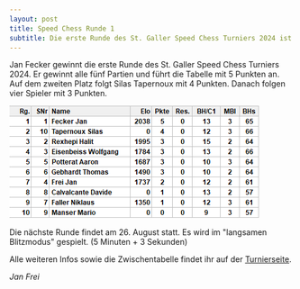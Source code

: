```yaml
---
layout: post
title: Speed Chess Runde 1
subtitle: Die erste Runde des St. Galler Speed Chess Turniers 2024 ist gespielt.
---
```


Jan Fecker gewinnt die erste Runde des St. Galler Speed Chess Turniers 2024. Er gewinnt alle fünf Partien und führt die
Tabelle mit 5 Punkten an. Auf dem zweiten Platz folgt Silas Tapernoux mit 4 Punkten. Danach folgen vier Spieler mit 3
Punkten.

![Runde 1](/assets/img/turniere/speedchess/2024/runde-1-rapid.png)

Die nächste Runde findet am 26. August statt. Es wird im "langsamen Blitzmodus" gespielt. (5 Minuten + 3 Sekunden)

Alle weiteren Infos sowie die Zwischentabelle findet ihr auf der [Turnierseite](/turniere/speedchess/2024).

_Jan Frei_
